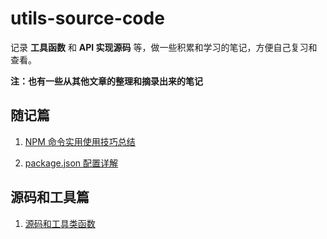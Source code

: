 # utils-source-code

记录 **工具函数** 和 **API 实现源码** 等，做一些积累和学习的笔记，方便自己复习和查看。

**注：也有一些从其他文章的整理和摘录出来的笔记**

## 随记篇

1. [NPM 命令实用使用技巧总结](./articles/20-3-21.NPM命令实用使用技巧总结.md)

2. [package.json 配置详解](./articles/20-3-21.package.json配置详解.md)

## 源码和工具篇

1. [源码和工具类函数](./articles/20-4-2.工具和源码使用.md)
